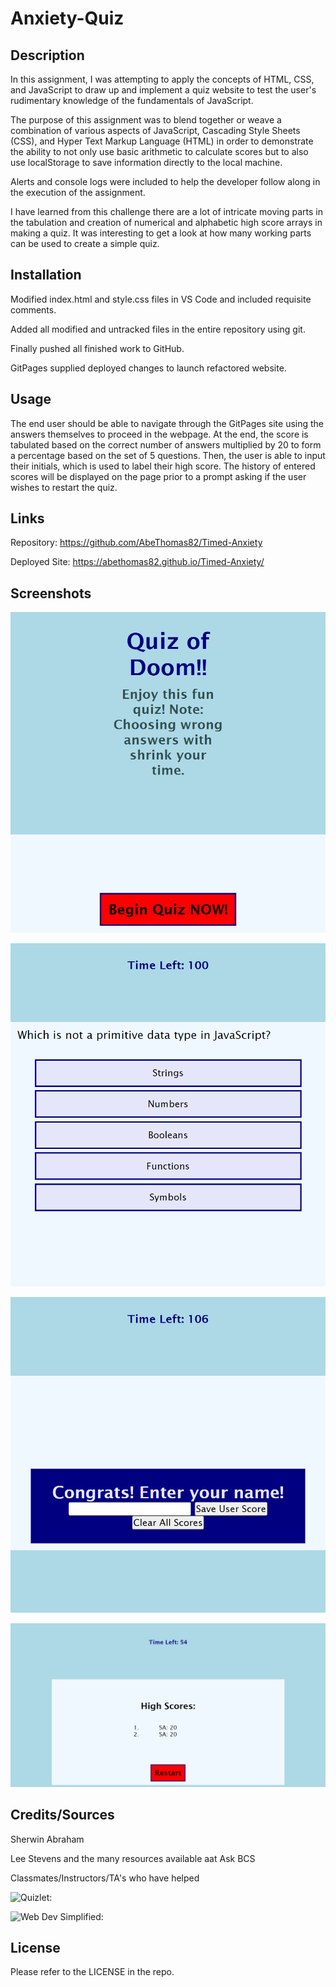 # Anxiety-Quiz

## Description

In this assignment, I was attempting to apply the concepts of HTML, CSS, and JavaScript to draw up and implement a quiz website to test the user's rudimentary knowledge of the fundamentals of JavaScript.

The purpose of this assignment was to blend together or weave a combination of various aspects of JavaScript, Cascading Style Sheets (CSS), and Hyper Text Markup Language (HTML) in order to demonstrate the ability to not only use basic arithmetic to calculate scores but to also use localStorage to save information directly to the local machine. 

Alerts and console logs were included to help the developer follow along in the execution of the assignment.

I have learned from this challenge there are a lot of intricate moving parts in the tabulation and creation of numerical and alphabetic high score arrays in making a quiz. It was interesting to get a look at how many working parts can be used to create a simple quiz.

## Installation

Modified index.html and style.css files in VS Code and included requisite comments.

Added all modified and untracked files in the entire repository using git.

Finally pushed all finished work to GitHub.

GitPages supplied deployed changes to launch refactored website.

## Usage

The end user should be able to navigate through the GitPages site using the answers themselves to proceed in the webpage. At the end, the score is tabulated based on the correct number of answers multiplied by 20 to form a percentage based on the set of 5 questions. Then, the user is able to input their initials, which is used to label their high score. The history of entered scores will be displayed on the page prior to a prompt asking if the user wishes to restart the quiz.

## Links

Repository: https://github.com/AbeThomas82/Timed-Anxiety

Deployed Site: https://abethomas82.github.io/Timed-Anxiety/

## Screenshots

![Title Screen:](./assets/Screenshot1.png)

![First Question:](./assets/Screenshot2.png)

![Enter Name:](./assets/Screenshot3.png)

![High Scores:](./assets/Screenshot4.png)

## Credits/Sources

Sherwin Abraham

Lee Stevens and the many resources available aat Ask BCS

Classmates/Instructors/TA's who have helped

![Quizlet:](https://quizlet.com/779286477/javascript-fundamentals-flash-cards/)

![Web Dev Simplified:](https://youtu.be/riDzcEQbX6k)

## License

Please refer to the LICENSE in the repo.